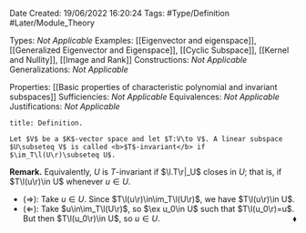 <div class="topSpace"></div>

Date Created: 19/06/2022 16:20:24
Tags: #Type/Definition #Later/Module_Theory

Types: <i>Not Applicable</i>
Examples: [[Eigenvector and eigenspace]], [[Generalized Eigenvector and Eigenspace]], [[Cyclic Subspace]], [[Kernel and Nullity]], [[Image and Rank]]
Constructions: <i>Not Applicable</i>
Generalizations: <i>Not Applicable</i>

Properties: [[Basic properties of characteristic polynomial and invariant subspaces]]
Sufficiencies: <i>Not Applicable</i>
Equivalences: <i>Not Applicable</i>
Justifications: <i>Not Applicable</i>

``` ad-Definition
title: Definition.

Let $V$ be a $K$-vector space and let $T:V\to V$. A linear subspace $U\subseteq V$ is called <b>$T$-invariant</b> if $\im_T\l(U\r)\subseteq U$.

```

<b>Remark.</b> Equivalently, $U$ is $T$-invariant if $\l.T\r|_U$ closes in $U$; that is, if $T\l(u\r)\in U$ whenever $u\in U$.
* ($\Rightarrow$): Take $u\in U$. Since $T\l(u\r)\in\im_T\l(U\r)$, we have $T\l(u\r)\in U$.
* ($\Leftarrow$): Take $u\in\im_T\l(U\r)$, so $\ex u_0\in U$ such that $T\l(u_0\r)=u$. But then $T\l(u_0\r)\in U$, so $u\in U$.<span style="float:right;">$\blacklozenge$</span>
